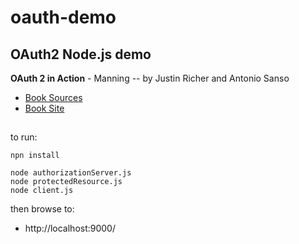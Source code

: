 # oauth-demo
## OAuth2 Node.js demo

 **OAuth 2 in Action** - Manning -- by Justin Richer and Antonio Sanso

* [Book Sources](https://github.com/oauthinaction/oauth-in-action-code/tree/master/example/chapter10)
* [Book Site](https://www.manning.com/books/oauth-2-in-action)

##

to run:

```
npn install

node authorizationServer.js
node protectedResource.js
node client.js

```

then browse to:

* http://localhost:9000/






